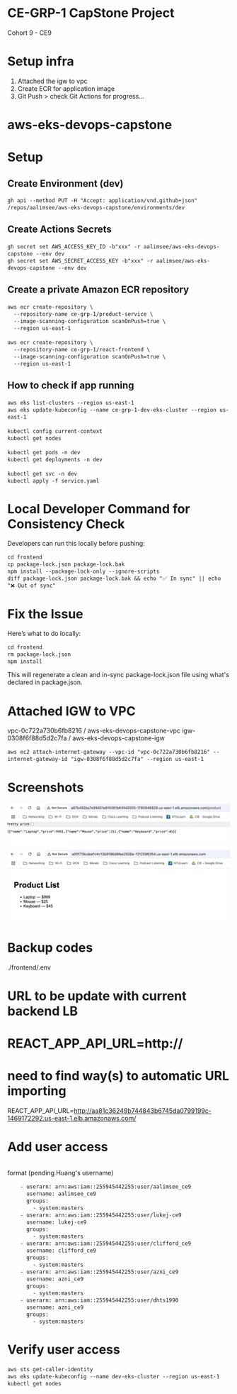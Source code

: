 # CE-GRP-1 CapStone Project
Cohort 9 - CE9

# Setup infra
1. Attached the igw to vpc
2. Create ECR for application image
3. Git Push > check Git Actions for progress...


# aws-eks-devops-capstone

# Setup

## Create Environment (dev)
```
gh api --method PUT -H "Accept: application/vnd.github+json" /repos/aalimsee/aws-eks-devops-capstone/environments/dev
```

## Create Actions Secrets
```
gh secret set AWS_ACCESS_KEY_ID -b"xxx" -r aalimsee/aws-eks-devops-capstone --env dev
gh secret set AWS_SECRET_ACCESS_KEY -b"xxx" -r aalimsee/aws-eks-devops-capstone --env dev
```

## Create a private Amazon ECR repository
```
aws ecr create-repository \
  --repository-name ce-grp-1/product-service \
  --image-scanning-configuration scanOnPush=true \
  --region us-east-1

aws ecr create-repository \
  --repository-name ce-grp-1/react-frontend \
  --image-scanning-configuration scanOnPush=true \
  --region us-east-1  
```

## How to check if app running

```
aws eks list-clusters --region us-east-1
aws eks update-kubeconfig --name ce-grp-1-dev-eks-cluster --region us-east-1

kubectl config current-context
kubectl get nodes

kubectl get pods -n dev
kubectl get deployments -n dev

kubectl get svc -n dev
kubectl apply -f service.yaml

```

# Local Developer Command for Consistency Check
Developers can run this locally before pushing:
```
cd frontend
cp package-lock.json package-lock.bak
npm install --package-lock-only --ignore-scripts
diff package-lock.json package-lock.bak && echo "✅ In sync" || echo "❌ Out of sync"
```

# Fix the Issue
Here’s what to do locally:
```
cd frontend
rm package-lock.json
npm install
```

This will regenerate a clean and in-sync package-lock.json file using what's declared in package.json.

# Attached IGW to VPC
vpc-0c722a730b6fb8216 / aws-eks-devops-capstone-vpc
igw-0308f6f88d5d2c7fa / aws-eks-devops-capstone-igw

```
aws ec2 attach-internet-gateway --vpc-id "vpc-0c722a730b6fb8216" --internet-gateway-id "igw-0308f6f88d5d2c7fa" --region us-east-1
```

# Screenshots
![Backend page](images/product-service.png)
![Frontend page](images/react-frontend.png)



# Backup codes
./frontend/.env

# URL to be update with current backend LB
# REACT_APP_API_URL=http://<your-backend-LB-URL>
# need to find way(s) to automatic URL importing
REACT_APP_API_URL=http://aa81c36249b744843b6745da0799199c-1469172292.us-east-1.elb.amazonaws.com/

# Add user access
```kubectl edit configmap aws-auth -n kube-system
```

format (pending Huang's username)
```  mapUsers: |
    - userarn: arn:aws:iam::255945442255:user/aalimsee_ce9
      username: aalimsee_ce9
      groups:
        - system:masters
    - userarn: arn:aws:iam::255945442255:user/lukej-ce9
      username: lukej-ce9
      groups:
        - system:masters
    - userarn: arn:aws:iam::255945442255:user/clifford_ce9
      username: clifford_ce9
      groups:
        - system:masters
    - userarn: arn:aws:iam::255945442255:user/azni_ce9
      username: azni_ce9
      groups:
        - system:masters
    - userarn: arn:aws:iam::255945442255:user/dhts1990
      username: azni_ce9
      groups:
        - system:masters
```

# Verify user access
```
aws sts get-caller-identity                   
aws eks update-kubeconfig --name dev-eks-cluster --region us-east-1
kubectl get nodes
```